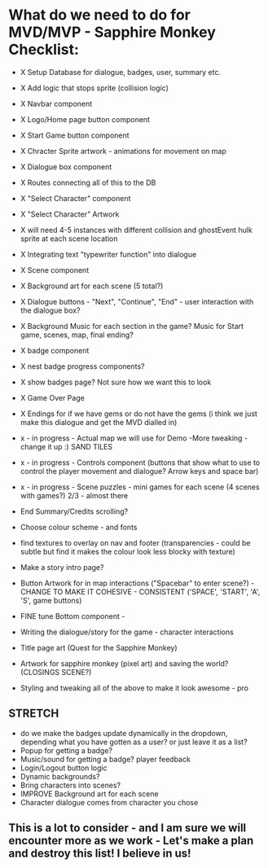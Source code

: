 # What do we need to do for MVD/MVP - Sapphire Monkey Checklist:

- X Setup Database for dialogue, badges, user, summary etc.
- X Add logic that stops sprite (collision logic)
- X Navbar component
- X Logo/Home page button component
- X Start Game button component
- X Chracter Sprite artwork - animations for movement on map
- X Dialogue box component
- X Routes connecting all of this to the DB
- X "Select Character" component
- X "Select Character" Artwork
- X will need 4-5 instances with different collision and ghostEvent hulk sprite at each scene location
- X Integrating text "typewriter function" into dialogue
- X Scene component
- X Background art for each scene (5 total?)
- X Dialogue buttons - "Next", "Continue", "End" - user interaction with the dialogue box?
- X Background Music for each section in the game? Music for Start game, scenes, map, final ending?
- X badge component
- X nest badge progress components?
- X show badges page? Not sure how we want this to look
- X Game Over Page
- X Endings for if we have gems or do not have the gems (i think we just make this dialogue and get the MVD dialled in)

- x - in progress - Actual map we will use for Demo -More tweaking - change it up :) SAND TILES
- x - in progress - Controls component (buttons that show what to use to control the player movement and dialogue? Arrow keys and space bar)
- x - in progress - Scene puzzles - mini games for each scene (4 scenes with games?) 2/3 - almost there

- End Summary/Credits scrolling?

- Choose colour scheme - and fonts
- find textures to overlay on nav and footer (transparencies - could be subtle but find it makes the colour look less blocky with texture)
- Make a story intro page?
- Button Artwork for in map interactions ("Spacebar" to enter scene?) - CHANGE TO MAKE IT COHESIVE - CONSISTENT ('SPACE', 'START', 'A', 'S', game buttons)
- FINE tune Bottom component -
- Writing the dialogue/story for the game - character interactions
- Title page art (Quest for the Sapphire Monkey)
- Artwork for sapphire monkey (pixel art) and saving the world? (CLOSINGS SCENE?)
- Styling and tweaking all of the above to make it look awesome - pro

## STRETCH

- do we make the badges update dynamically in the dropdown, depending what you have gotten as a user? or just leave it as a list?
- Popup for getting a badge?
- Music/sound for getting a badge? player feedback
- Login/Logout button logic
- Dynamic backgrounds?
- Bring characters into scenes?
- IMPROVE Background art for each scene
- Character dialogue comes from character you chose

## This is a lot to consider - and I am sure we will encounter more as we work - Let's make a plan and destroy this list! I believe in us!
